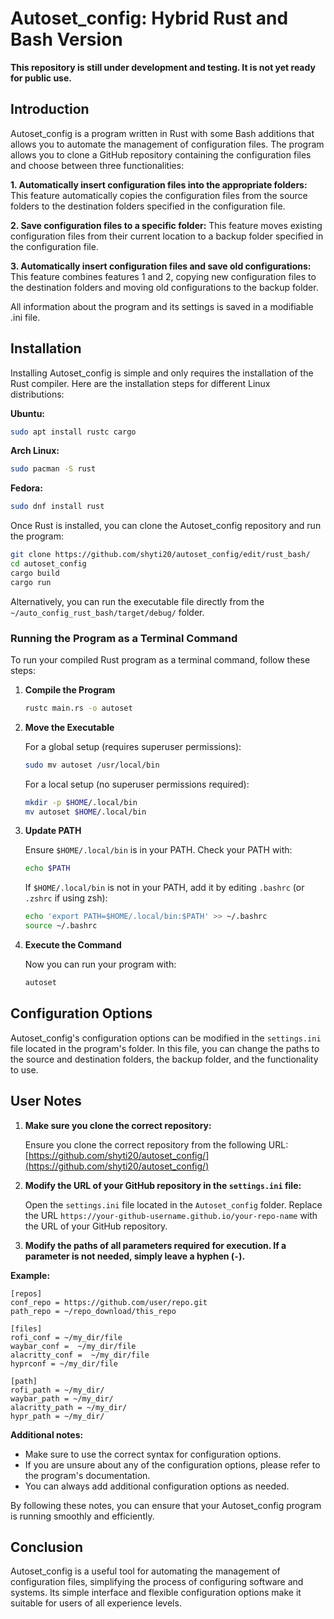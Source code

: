# Autoset_config: Hybrid Rust and Bash Version

**This repository is still under development and testing. It is not yet ready for public use.**

## Introduction

Autoset_config is a program written in Rust with some Bash additions that allows you to automate the management of configuration files. The program allows you to clone a GitHub repository containing the configuration files and choose between three functionalities:

**1. Automatically insert configuration files into the appropriate folders:** This feature automatically copies the configuration files from the source folders to the destination folders specified in the configuration file.

**2. Save configuration files to a specific folder:** This feature moves existing configuration files from their current location to a backup folder specified in the configuration file.

**3. Automatically insert configuration files and save old configurations:** This feature combines features 1 and 2, copying new configuration files to the destination folders and moving old configurations to the backup folder.

All information about the program and its settings is saved in a modifiable .ini file.

## Installation

Installing Autoset_config is simple and only requires the installation of the Rust compiler. Here are the installation steps for different Linux distributions:

**Ubuntu:**

```bash
sudo apt install rustc cargo
```

**Arch Linux:**

```bash
sudo pacman -S rust
```

**Fedora:**

```bash
sudo dnf install rust
```

Once Rust is installed, you can clone the Autoset_config repository and run the program:

```bash
git clone https://github.com/shyti20/autoset_config/edit/rust_bash/
cd autoset_config
cargo build
cargo run
```

Alternatively, you can run the executable file directly from the `~/auto_config_rust_bash/target/debug/` folder.

### Running the Program as a Terminal Command

To run your compiled Rust program as a terminal command, follow these steps:

1. **Compile the Program**

   ```bash
   rustc main.rs -o autoset
   ```

2. **Move the Executable**

   For a global setup (requires superuser permissions):

   ```bash
   sudo mv autoset /usr/local/bin
   ```

   For a local setup (no superuser permissions required):

   ```bash
   mkdir -p $HOME/.local/bin
   mv autoset $HOME/.local/bin
   ```

3. **Update PATH**

   Ensure `$HOME/.local/bin` is in your PATH. Check your PATH with:

   ```bash
   echo $PATH
   ```

   If `$HOME/.local/bin` is not in your PATH, add it by editing `.bashrc` (or `.zshrc` if using zsh):

   ```bash
   echo 'export PATH=$HOME/.local/bin:$PATH' >> ~/.bashrc
   source ~/.bashrc
   ```

4. **Execute the Command**

   Now you can run your program with:

   ```bash
   autoset
   ```

## Configuration Options

Autoset_config's configuration options can be modified in the `settings.ini` file located in the program's folder. In this file, you can change the paths to the source and destination folders, the backup folder, and the functionality to use.

## User Notes

1. **Make sure you clone the correct repository:**

   Ensure you clone the correct repository from the following URL: [https://github.com/shyti20/autoset_config/](https://github.com/shyti20/autoset_config/)

2. **Modify the URL of your GitHub repository in the `settings.ini` file:**

   Open the `settings.ini` file located in the `Autoset_config` folder. Replace the URL `https://your-github-username.github.io/your-repo-name` with the URL of your GitHub repository.

3. **Modify the paths of all parameters required for execution. If a parameter is not needed, simply leave a hyphen (`-`).**

**Example:**

```
[repos]
conf_repo = https://github.com/user/repo.git
path_repo = ~/repo_download/this_repo    

[files]
rofi_conf = ~/my_dir/file                                                                                                  
waybar_conf =  ~/my_dir/file                                
alacritty_conf =  ~/my_dir/file                             
hyprconf = ~/my_dir/file   

[path]            
rofi_path = ~/my_dir/
waybar_path = ~/my_dir/
alacritty_path = ~/my_dir/
hypr_path = ~/my_dir/
```

**Additional notes:**

* Make sure to use the correct syntax for configuration options.
* If you are unsure about any of the configuration options, please refer to the program's documentation.
* You can always add additional configuration options as needed.

By following these notes, you can ensure that your Autoset_config program is running smoothly and efficiently.

## Conclusion

Autoset_config is a useful tool for automating the management of configuration files, simplifying the process of configuring software and systems. Its simple interface and flexible configuration options make it suitable for users of all experience levels.
